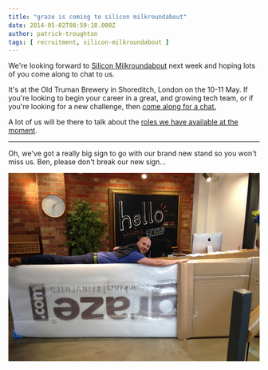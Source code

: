 ```yaml
---
title: "graze is coming to silicon milkroundabout"
date: 2014-05-02T08:59:18.000Z
author: patrick-troughton
tags: [ recruitment, silicon-milkroundabout ]
---
```


We're looking forward to [Silicon Milkroundabout](http://www.siliconmilkroundabout.com/events/next) next week and hoping lots of you come along to chat to us.

It's at the Old Truman Brewery in Shoreditch, London on the 10-11 May. If you're looking to begin your career in a great, and growing tech team, or if you're looking for a new challenge, then [come along for a chat.](http://www.siliconmilkroundabout.com/events/next)

A lot of us will be there to talk about the [roles we have available at the moment](https://www.graze.com/uk/jobs/tech).

***

Oh, we've got a really big sign to go with our brand new stand so you won't miss us. Ben, please don't break our new sign...

![Ben with our supersize logo](/content/images/2014/May/big-sign.jpg)

